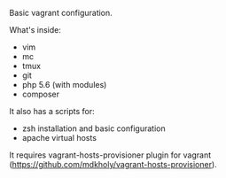 Basic vagrant configuration.

What's inside:
* vim
* mc
* tmux
* git
* php 5.6 (with modules)
* composer

It also has a scripts for:
* zsh installation and basic configuration
* apache virtual hosts

It requires vagrant-hosts-provisioner plugin for vagrant (https://github.com/mdkholy/vagrant-hosts-provisioner).
